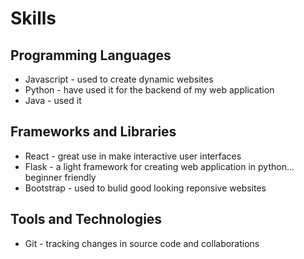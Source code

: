 # Skills

## Programming Languages

- Javascript - used to create dynamic websites
- Python - have used it for the backend of my web application
- Java - used it 

## Frameworks and Libraries

- React - great use in make interactive user interfaces 
- Flask - a light framework for creating web application in python... beginner friendly
- Bootstrap - used to bulid good looking reponsive websites

## Tools and Technologies

- Git - tracking changes in source code and collaborations 

